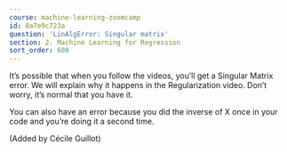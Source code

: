 ```yaml
---
course: machine-learning-zoomcamp
id: 0a7e9c723a
question: 'LinAlgError: Singular matrix'
section: 2. Machine Learning for Regression
sort_order: 600
---
```


It’s possible that when you follow the videos, you’ll get a Singular Matrix error. We will explain why it happens in the Regularization video. Don’t worry, it’s normal that you have it.

You can also have an error because you did the inverse of X once in your code and you’re doing it a second time.

(Added by Cécile Guillot)


